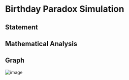 # Birthday Paradox Simulation

## Statement


## Mathematical Analysis


## Graph 
![image](https://github.com/vaithak/Birthday-Paradox-Simulation/blob/master/image.png)  
